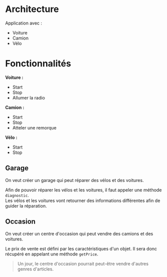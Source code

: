 # Architecture

Application avec :
- Voiture
- Camion
- Vélo

# Fonctionnalités
**Voiture :**  
- Start
- Stop
- Allumer la radio

**Camion :**  
- Start
- Stop
- Atteler une remorque

**Vélo :**    
- Start
- Stop

## Garage
On veut créer un garage qui peut réparer des vélos et des voitures.

Afin de pouvoir réparer les vélos et les voitures, il faut appeler une méthode `diagnostic`.  
Les vélos et les voitures vont retourner des informations différentes afin de guider la réparation.

## Occasion
On veut créer un centre d'occasion qui peut vendre des camions et des voitures.

Le prix de vente est défini par les caractéristiques d'un objet. Il sera donc récupéré en appelant une méthode `getPrice`. 

> Un jour, le centre d'occasion pourrait peut-être vendre d'autres genres d'articles.


